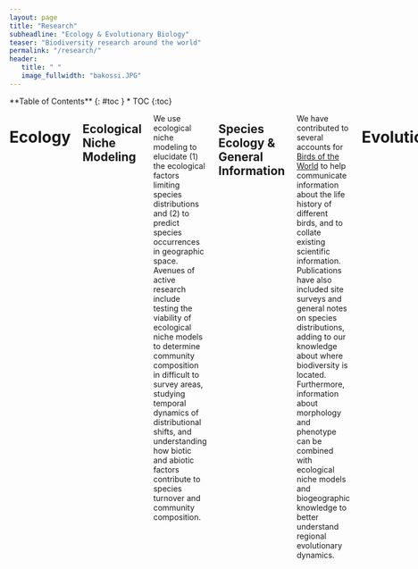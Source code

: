 ```yaml
---
layout: page
title: "Research"
subheadline: "Ecology & Evolutionary Biology"
teaser: "Biodiversity research around the world"
permalink: "/research/"
header:
   title: " "
   image_fullwidth: "bakossi.JPG"
---
```

<div class="row">
<div class="medium-4 medium-push-8 columns" markdown="1">
<div class="panel radius" markdown="1">
**Table of Contents**
{: #toc }
*  TOC
{:toc}
</div>
</div><!-- /.medium-4.columns -->

<div class="medium-8 medium-pull-4 columns" markdown="1">

# Ecology
	
## Ecological Niche Modeling

We use ecological niche modeling to elucidate (1) the ecological factors limiting species distributions and (2) to predict species occurrences in geographic space. Avenues of active research include testing the viability of ecological niche models to determine community composition in difficult to survey areas, studying temporal dynamics of distributional shifts, and understanding how biotic and abiotic factors contribute to species turnover and community composition.
	
## Species Ecology & General Information
	
We have contributed to several accounts for [Birds of the World](https://birdsoftheworld.org/bow/home) to help communicate information about the life history of different birds, and to collate existing scientific information. Publications have also included site surveys and general notes on species distributions, adding to our knowledge about where biodiversity is located. Furthermore, information about morphology and phenotype can be combined with ecological niche models and biogeographic knowledge to better understand regional evolutionary dynamics.
	
# Evolution
	
## Biogeography
	
We study montane and lowland systems to understand how they do (or do not) promote diversification in different lineages. We genomic data, ecological niche models, field work to better understand where species are located and how populations in different isolated montane regions are related to one another.
	
## Systematics
	
Genomic data, morphological data, and phenotypic data are all used in concert to better understand species' relationships and the evolutionary history of different regions. Most of this work is focusing on montane systems, where species ranges are fragmented by intervening low-elevation habitats. We have also used vocalizations and morphology to help inform on regional variation and population distributions.

# General field biology

We are constantly trying to get in the field to see what we can find. Check out our [significant sightings page]({{ site.url }}{{ site.baseurl }}/sig_findings/) to learn more!